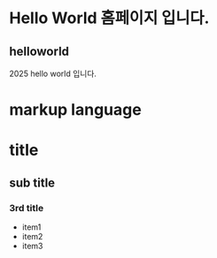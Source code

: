 # Hello World 홈페이지 입니다. 

## helloworld
2025 hello world 입니다.

# markup language
# title
## sub title
### 3rd title
 - item1
 - item2
 - item3
